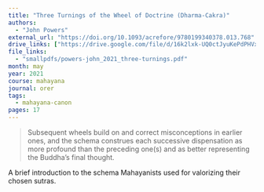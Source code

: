 ```yaml
---
title: "Three Turnings of the Wheel of Doctrine (Dharma-Cakra)"
authors:
  - "John Powers"
external_url: "https://doi.org/10.1093/acrefore/9780199340378.013.768"
drive_links: ["https://drive.google.com/file/d/16k2lxk-UQ0ctJyuKePdPHVx03ngFqPta/view?usp=drivesdk"]
file_links:
  - "smallpdfs/powers-john_2021_three-turnings.pdf"
month: may
year: 2021
course: mahayana
journal: orer
tags:
  - mahayana-canon
pages: 17
---
```


> Subsequent wheels build on and correct misconceptions in earlier ones, and the schema construes each successive dispensation as more profound than the preceding one(s) and as better representing the Buddha’s final thought.

A brief introduction to the schema Mahayanists used for valorizing their chosen sutras.
